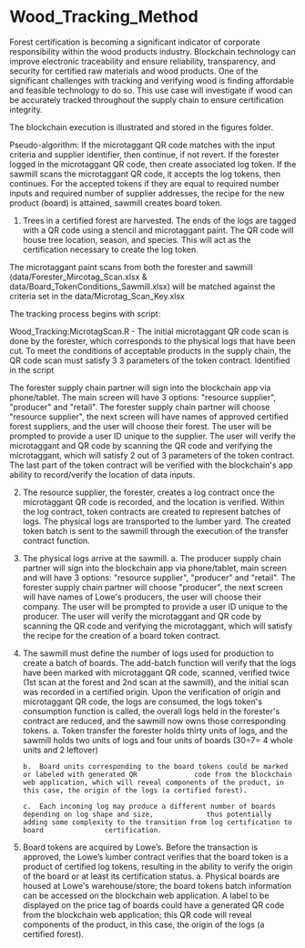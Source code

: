 # Wood_Tracking_Method
Forest certification is becoming a significant indicator of corporate responsibility within the wood products industry. Blockchain technology can improve electronic traceability and ensure reliability, transparency, and security for certified raw materials and wood products. One of the significant challenges with tracking and verifying wood is finding affordable and feasible technology to do so. This use case will investigate if wood can be accurately tracked throughout the supply chain to ensure certification integrity. 

The blockchain execution is illustrated and stored in the figures folder. 

Pseudo-algorithm: If the microtaggant QR code matches with the input criteria and supplier identifier, then continue, if not revert. If the forester logged in the microtaggant QR code, then create associated log token. If the sawmill scans the microtaggant QR code, it accepts the log tokens, then continues. For the accepted tokens if they are equal to required number inputs and required number of supplier addresses, the recipe for the new product (board) is attained, sawmill creates board token. 


1.	Trees in a certified forest are harvested. The ends of the logs are tagged with a QR code using a stencil and microtaggant paint. The QR code will house tree location, season, and species. This will act as the certification necessary to create the log token.

The microtaggant paint scans from both the forester and sawmill (data/Forester_Mircotag_Scan.xlsx & data/Board_TokenConditions_Sawmill.xlsx) will be matched against the criteria set in the  data/Microtag_Scan_Key.xlsx

The tracking process begins with script: 

Wood_Tracking:MicrotagScan.R - The initial microtaggant QR code scan is done by the forester, which corresponds to the physical logs that have been cut. To meet the conditions of acceptable products in the supply chain, the QR code scan must satisfy 3 3 parameters of the token contract. Identified in the script





The forester supply chain partner will sign into the blockchain app via phone/tablet. The main          screen will have 3 options: "resource supplier", "producer" and "retail". The forester supply           chain partner will choose "resource supplier", the next screen will have names of approved              certified forest suppliers, and the user will choose their forest. The user will be prompted to         provide a user ID unique to the supplier. The user will verify the microtaggant and QR code by          scanning the QR code and verifying the microtaggant, which will satisfy 2 out of 3 parameters of         the token contract. The last part of the token contract will be verified with the blockchain's          app ability to record/verify the location of data inputs.

2.	The resource supplier, the forester, creates a log contract once the microtaggant QR code is recorded, and the location is verified. Within the log contract, token contracts are created to represent batches of logs. The physical logs are transported to the lumber yard. The created token batch is sent to the sawmill through the execution of the transfer contract function.

3.	The physical logs arrive at the sawmill. 
    a.	The producer supply chain partner will sign into the blockchain app via phone/tablet, main              screen and will have 3 options: "resource supplier", "producer" and "retail". The forester              supply chain partner will choose "producer", the next screen will have names of Lowe's                  producers, the user will choose their company.  The user will be prompted to provide a user ID          unique to the producer. The user will verify the microtaggant and QR code by scanning the QR           code and verifying the microtaggant, which will satisfy the recipe for the creation of a board           token contract.

4.	The sawmill must define the number of logs used for production to create a batch of boards. The add-batch function will verify that the logs have been marked with microtaggant QR code, scanned, verified twice (1st scan at the forest and 2nd scan at the sawmill), and the initial scan was recorded in a certified origin. Upon the verification of origin and microtaggant QR code, the logs are consumed, the logs token's consumption function is called, the overall logs held in the forester's contract are reduced, and the sawmill now owns those corresponding tokens. 
        a.	Token transfer the forester holds thirty units of logs, and the sawmill holds two units of              logs and four units of boards (30÷7= 4 whole units and 2 leftover)
        
        b.	Board units corresponding to the board tokens could be marked or labeled with generated QR              code from the blockchain web application, which will reveal components of the product, in               this case, the origin of the logs (a certified forest). 

        c.	Each incoming log may produce a different number of boards depending on log shape and size,             thus potentially adding some complexity to the transition from log certification to board               certification. 

5.	Board tokens are acquired by Lowe’s. Before the transaction is approved, the Lowe’s lumber contract verifies that the board token is a product of certified log tokens, resulting in the ability to verify the origin of the board or at least its certification status. 
        a.	Physical boards are housed at Lowe's warehouse/store; the board tokens batch information can             be accessed on the blockchain web application. A label to be displayed on the price tag of              boards could have a generated QR code from the blockchain web application; this QR code will             reveal components of the product, in this case, the origin of the logs (a certified forest).
        


